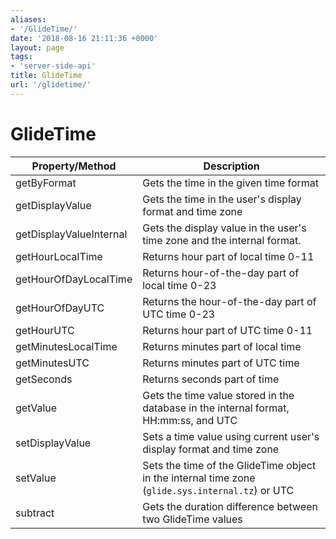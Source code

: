 ```yaml
---
aliases:
- '/GlideTime/'
date: '2018-08-16 21:11:36 +0000'
layout: page
tags:
- 'server-side-api'
title: GlideTime
url: '/glidetime/'
---
```


# GlideTime

| Property/Method         | Description                                                                                      |
|-------------------------|--------------------------------------------------------------------------------------------------|
| getByFormat             | Gets the time in the given time format                                                           |
| getDisplayValue         | Gets the time in the user's display format and time zone                                         |
| getDisplayValueInternal | Gets the display value in the user's time zone and the internal format.                          |
| getHourLocalTime        | Returns hour part of local time 0-11                                                             |
| getHourOfDayLocalTime   | Returns hour-of-the-day part of local time 0-23                                                  |
| getHourOfDayUTC         | Returns the hour-of-the-day part of UTC time 0-23                                                |
| getHourUTC              | Returns hour part of UTC time 0-11                                                               |
| getMinutesLocalTime     | Returns minutes part of local time                                                               |
| getMinutesUTC           | Returns minutes part of UTC time                                                                 |
| getSeconds              | Returns seconds part of time                                                                     |
| getValue                | Gets the time value stored in the database in the internal format, HH:mm:ss, and UTC             |
| setDisplayValue         | Sets a time value using current user's display format and time zone                              |
| setValue                | Sets the time of the GlideTime object in the internal time zone (`glide.sys.internal.tz`) or UTC |
| subtract                | Gets the duration difference between two GlideTime values                                        |
